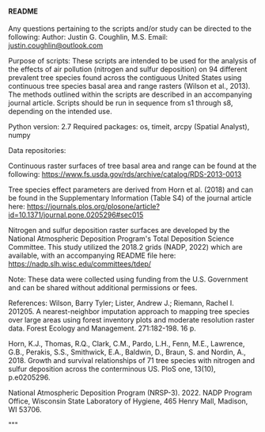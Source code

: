 #### README
Any questions pertaining to the scripts and/or study can be directed to the following:
Author: Justin G. Coughlin, M.S.
Email: justin.coughlin@outlook.com

Purpose of scripts: These scripts are intended to be used for the analysis of the effects of air 
pollution (nitrogen and sulfur deposition) on 94 different prevalent tree species found across the 
contiguous United States using continuous tree species basal area and range rasters (Wilson et al., 2013). 
The methods outlined within the scripts are described in an accompanying journal article. Scripts 
should be run in sequence from s1 through s8, depending on the intended use.

Python version: 2.7
Required packages: os, timeit, arcpy (Spatial Analyst), numpy

Data repositories:

Continuous raster surfaces of tree basal area and range can be found at the following:
https://www.fs.usda.gov/rds/archive/catalog/RDS-2013-0013

Tree species effect parameters are derived from Horn et al. (2018) and can be found in the
Supplementary Information (Table S4) of the journal article here: 
https://journals.plos.org/plosone/article?id=10.1371/journal.pone.0205296#sec015

Nitrogen and sulfur deposition raster surfaces are developed by the National Atmospheric Deposition Program's
Total Deposition Science Committee. This study utilized the 2018.2 grids (NADP, 2022) which are available, with an accompanying
README file here:
https://nadp.slh.wisc.edu/committees/tdep/


Note: These data were collected using funding from the U.S. 
Government and can be shared without additional permissions or fees.


References:
Wilson, Barry Tyler; Lister, Andrew J.; Riemann, Rachel I. 201205. A nearest-neighbor imputation approach to mapping tree species over large areas using forest inventory plots and moderate resolution raster data. Forest Ecology and Management. 271:182-198. 16 p.

Horn, K.J., Thomas, R.Q., Clark, C.M., Pardo, L.H., Fenn, M.E., Lawrence, G.B., Perakis, S.S., Smithwick, E.A., Baldwin, D., Braun, S. and Nordin, A., 2018. Growth and survival relationships of 71 tree species with nitrogen and sulfur deposition across the conterminous US. PloS one, 13(10), p.e0205296.

National Atmospheric Deposition Program (NRSP-3). 2022. NADP Program Office, Wisconsin State Laboratory of Hygiene, 465 Henry Mall, Madison, WI 53706.

"""

